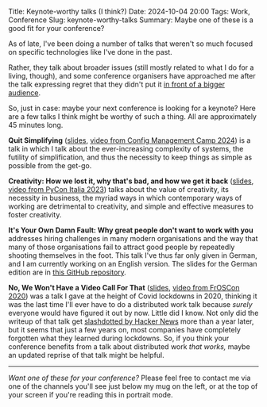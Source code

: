 Title: Keynote-worthy talks (I think?)
Date: 2024-10-04 20:00
Tags: Work, Conference
Slug: keynote-worthy-talks
Summary: Maybe one of these is a good fit for your conference?

As of late, I've been doing a number of talks that weren't so much focused on specific technologies like I've done in the past.

Rather, they talk about broader issues (still mostly related to what I do for a living, though), and some conference organisers have approached me after the talk expressing regret that they didn't put it [in front of a bigger audience]({filename}my-talks-are-good.md).

So, just in case: maybe your next conference is looking for a keynote?
Here are a few talks I think might be worthy of such a thing. All are approximately 45 minutes long.

**Quit Simplifying** ([slides](https://xahteiwi.eu/quit-simplifying/), [video from Config Management Camp 2024](https://youtu.be/lchJi2B_DlE)) is a talk in which I talk about the ever-increasing complexity of systems, the futility of simplification, and thus the necessity to keep things as simple as possible from the get-go.

**Creativity: How we lost it, why that's bad, and how we get it back** ([slides](https://xahteiwi.eu/pyconit2023/), [video from PyCon Italia 2023](https://youtu.be/dKuGRV0hlA0)) talks about the value of creativity, its necessity in business, the myriad ways in which contemporary ways of working are detrimental to creativity, and simple and effective measures to foster creativity.

**It's Your Own Damn Fault: Why great people don't want to work with you** addresses hiring challenges in many modern organisations and the way that many of those organisations fail to attract good people by repeatedly shooting themselves in the foot.
This talk I've thus far only given in German, and I am currently working on an English version.
The slides for the German edition are in [this GitHub repository](https://github.com/fghaas/linuxdayat2024/tree/main/markdown).

**No, We Won't Have a Video Call For That** ([slides](https://xahteiwi.eu/froscon2020/), [video from FrOSCon 2020](https://media.ccc.de/v/froscon2020-2605-no_we_won_t_have_a_video_call_for_that)) was a talk I gave at the height of Covid lockdowns in 2020, thinking it was the last time I'll ever have to do a distributed work talk because *surely* everyone would have figured it out by now.
Little did I know.
Not only did the writeup of that talk get [slashdotted by Hacker News](https://news.ycombinator.com/item?id=28636536) more than a year later, but it seems that just a few years on, most companies have completely forgotten what they learned during lockdowns.
So, if you think your conference benefits from a talk about distributed work *that works,* maybe an updated reprise of that talk might be helpful.

* * *

*Want one of these for your conference?* 
Please feel free to contact me via one of the channels you'll see just below my mug on the left, or at the top of your screen if you're reading this in portrait mode.

